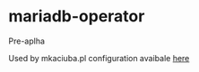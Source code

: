 # mariadb-operator

Pre-aplha

Used by mkaciuba.pl configuration avaibale [here](https://github.com/aldor007/homelab/blob/master/argo-apps/mkaciuba/templates/strapi/database.yaml) 
